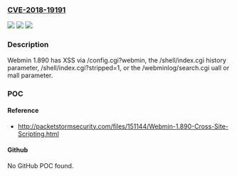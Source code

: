 ### [CVE-2018-19191](https://cve.mitre.org/cgi-bin/cvename.cgi?name=CVE-2018-19191)
![](https://img.shields.io/static/v1?label=Product&message=n%2Fa&color=blue)
![](https://img.shields.io/static/v1?label=Version&message=n%2Fa&color=blue)
![](https://img.shields.io/static/v1?label=Vulnerability&message=n%2Fa&color=brighgreen)

### Description

Webmin 1.890 has XSS via /config.cgi?webmin, the /shell/index.cgi history parameter, /shell/index.cgi?stripped=1, or the /webminlog/search.cgi uall or mall parameter.

### POC

#### Reference
- http://packetstormsecurity.com/files/151144/Webmin-1.890-Cross-Site-Scripting.html

#### Github
No GitHub POC found.

